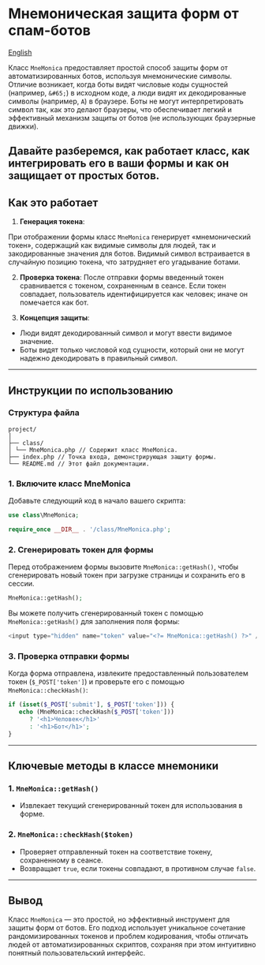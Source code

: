 # Мнемоническая защита форм от спам-ботов

[English](https://github.com/zeroc0de2022/mnemonic_antibot/blob/main/README-en.md)


Класс `MneMonica` предоставляет простой способ защиты форм от автоматизированных ботов, используя мнемонические символы.
Отличие возникает, когда боты видят числовые коды сущностей (например, `&#65;`) в исходном коде, а люди видят их декодированные символы (например, `A`) в браузере.
Боты не могут интерпретировать символ так, как это делают браузеры, что обеспечивает легкий и эффективный механизм защиты от ботов (не использующих браузерные движки).

Давайте разберемся, как работает класс, как интегрировать его в ваши формы и как он защищает от простых ботов.
---

## **Как это работает**

1. **Генерация токена**:

При отображении формы класс `MneMonica` генерирует «мнемонический токен», содержащий как видимые символы для людей, так и закодированные значения для ботов.
Видимый символ встраивается в случайную позицию токена, что затрудняет его угадывание ботами.

2. **Проверка токена**:
   После отправки формы введенный токен сравнивается с токеном, сохраненным в сеансе. Если токен совпадает, пользователь идентифицируется как человек; иначе он помечается как бот.

3. **Концепция защиты**:
- Люди видят декодированный символ и могут ввести видимое значение.
- Боты видят только числовой код сущности, который они не могут надежно декодировать в правильный символ.

---

## **Инструкции по использованию**

### **Структура файла**

```
project/
│
├── class/
│ └── MneMonica.php // Содержит класс MneMonica.
├── index.php // Точка входа, демонстрирующая защиту формы.
└── README.md // Этот файл документации.
```

### **1. Включите класс MneMonica**

Добавьте следующий код в начало вашего скрипта:

```php
use class\MneMonica;

require_once __DIR__ . '/class/MneMonica.php';
```

### **2. Сгенерировать токен для формы**

Перед отображением формы вызовите `MneMonica::getHash()`, чтобы сгенерировать новый токен при загрузке страницы и сохранить его в сессии.

```php
MneMonica::getHash();
```

Вы можете получить сгенерированный токен с помощью `MneMonica::getHash()` для заполнения поля формы:

```php
<input type="hidden" name="token" value="<?= MneMonica::getHash() ?>" />
```

### **3. Проверка отправки формы**

Когда форма отправлена, извлеките предоставленный пользователем токен (`$_POST['token']`) и проверьте его с помощью `MneMonica::checkHash()`:

```php
if (isset($_POST['submit'], $_POST['token'])) {
   echo (MneMonica::checkHash($_POST['token']))
      ? '<h1>Человек</h1>'
      : '<h1>Бот</h1>';
}
```
---

## **Ключевые методы в классе мнемоники**


### **1. `MneMonica::getHash()`**
- Извлекает текущий сгенерированный токен для использования в форме.

### **2. `MneMonica::checkHash($token)`**
- Проверяет отправленный токен на соответствие токену, сохраненному в сеансе.
- Возвращает `true`, если токены совпадают, в противном случае `false`.

---

## **Вывод**

Класс `MneMonica` — это простой, но эффективный инструмент для защиты форм от ботов. Его подход использует уникальное сочетание рандомизированных токенов и проблем кодирования, чтобы отличать людей от автоматизированных скриптов, сохраняя при этом интуитивно понятный пользовательский интерфейс.
